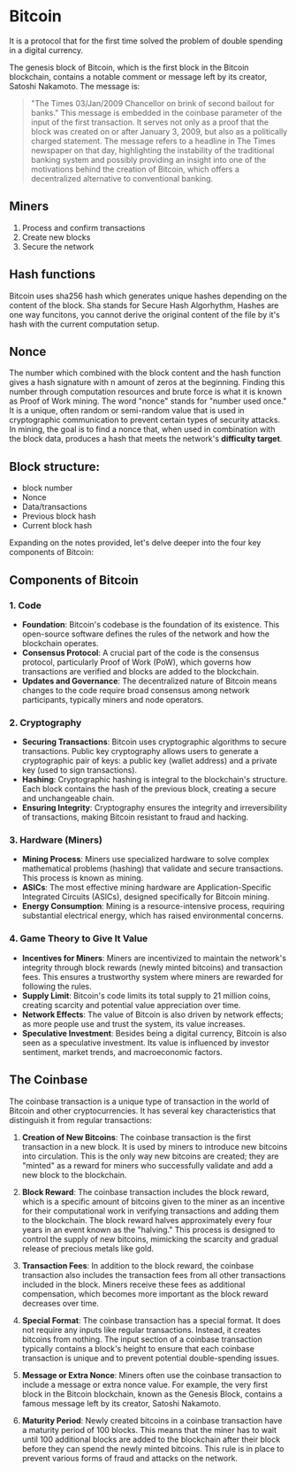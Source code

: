 # Bitcoin

It is a protocol that for the first time solved the problem of double spending in a digital currency.

The genesis block of Bitcoin, which is the first block in the Bitcoin blockchain, contains a notable comment or message left by its creator, Satoshi Nakamoto. The message is:
> "The Times 03/Jan/2009 Chancellor on brink of second bailout for banks."
This message is embedded in the coinbase parameter of the input of the first transaction. It serves not only as a proof that the block was created on or after January 3, 2009, but also as a politically charged statement. The message refers to a headline in The Times newspaper on that day, highlighting the instability of the traditional banking system and possibly providing an insight into one of the motivations behind the creation of Bitcoin, which offers a decentralized alternative to conventional banking.

## Miners
1. Process and confirm transactions
1. Create new blocks
1. Secure the network

## Hash functions
Bitcoin uses sha256 hash which generates unique hashes depending on the content of the block. Sha stands for Secure Hash Algorhythm, Hashes are one way funcitons, you cannot derive the original content of the file by it's hash with the current computation setup.

## Nonce
The number which combined with the block content and the hash function gives a hash signature with n amount of zeros at the beginning. Finding this number through computation resources and brute force is what it is known as Proof of Work mining. The word "nonce" stands for "number used once." It is a unique, often random or semi-random value that is used in cryptographic communication to prevent certain types of security attacks.
In mining, the goal is to find a nonce that, when used in combination with the block data, produces a hash that meets the network's **difficulty target**.

## Block structure:
* block number
* Nonce
* Data/transactions
* Previous block hash
* Current block hash

Expanding on the notes provided, let's delve deeper into the four key components of Bitcoin:

## Components of Bitcoin

### 1. Code
- **Foundation**: Bitcoin's codebase is the foundation of its existence. This open-source software defines the rules of the network and how the blockchain operates. 
- **Consensus Protocol**: A crucial part of the code is the consensus protocol, particularly Proof of Work (PoW), which governs how transactions are verified and blocks are added to the blockchain.
- **Updates and Governance**: The decentralized nature of Bitcoin means changes to the code require broad consensus among network participants, typically miners and node operators.

### 2. Cryptography
- **Securing Transactions**: Bitcoin uses cryptographic algorithms to secure transactions. Public key cryptography allows users to generate a cryptographic pair of keys: a public key (wallet address) and a private key (used to sign transactions).
- **Hashing**: Cryptographic hashing is integral to the blockchain's structure. Each block contains the hash of the previous block, creating a secure and unchangeable chain.
- **Ensuring Integrity**: Cryptography ensures the integrity and irreversibility of transactions, making Bitcoin resistant to fraud and hacking.

### 3. Hardware (Miners)
- **Mining Process**: Miners use specialized hardware to solve complex mathematical problems (hashing) that validate and secure transactions. This process is known as mining.
- **ASICs**: The most effective mining hardware are Application-Specific Integrated Circuits (ASICs), designed specifically for Bitcoin mining.
- **Energy Consumption**: Mining is a resource-intensive process, requiring substantial electrical energy, which has raised environmental concerns.

### 4. Game Theory to Give It Value
- **Incentives for Miners**: Miners are incentivized to maintain the network's integrity through block rewards (newly minted bitcoins) and transaction fees. This ensures a trustworthy system where miners are rewarded for following the rules.
- **Supply Limit**: Bitcoin's code limits its total supply to 21 million coins, creating scarcity and potential value appreciation over time.
- **Network Effects**: The value of Bitcoin is also driven by network effects; as more people use and trust the system, its value increases.
- **Speculative Investment**: Besides being a digital currency, Bitcoin is also seen as a speculative investment. Its value is influenced by investor sentiment, market trends, and macroeconomic factors.

## The Coinbase
The coinbase transaction is a unique type of transaction in the world of Bitcoin and other cryptocurrencies. It has several key characteristics that distinguish it from regular transactions:

1. **Creation of New Bitcoins**: The coinbase transaction is the first transaction in a new block. It is used by miners to introduce new bitcoins into circulation. This is the only way new bitcoins are created; they are "minted" as a reward for miners who successfully validate and add a new block to the blockchain.

2. **Block Reward**: The coinbase transaction includes the block reward, which is a specific amount of bitcoins given to the miner as an incentive for their computational work in verifying transactions and adding them to the blockchain. The block reward halves approximately every four years in an event known as the "halving." This process is designed to control the supply of new bitcoins, mimicking the scarcity and gradual release of precious metals like gold.

3. **Transaction Fees**: In addition to the block reward, the coinbase transaction also includes the transaction fees from all other transactions included in the block. Miners receive these fees as additional compensation, which becomes more important as the block reward decreases over time.

4. **Special Format**: The coinbase transaction has a special format. It does not require any inputs like regular transactions. Instead, it creates bitcoins from nothing. The input section of a coinbase transaction typically contains a block's height to ensure that each coinbase transaction is unique and to prevent potential double-spending issues.

5. **Message or Extra Nonce**: Miners often use the coinbase transaction to include a message or extra nonce value. For example, the very first block in the Bitcoin blockchain, known as the Genesis Block, contains a famous message left by its creator, Satoshi Nakamoto.

6. **Maturity Period**: Newly created bitcoins in a coinbase transaction have a maturity period of 100 blocks. This means that the miner has to wait until 100 additional blocks are added to the blockchain after their block before they can spend the newly minted bitcoins. This rule is in place to prevent various forms of fraud and attacks on the network.
